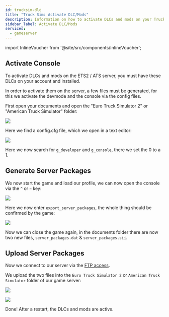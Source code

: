 ```yaml
---
id: trucksim-dlc
title: "Truck Sim: Activate DLC/Mods"
description: Information on how to activate DLCs and mods on your Trucksim server
sidebar_label: Activate DLC/Mods
services:
  - gameserver
---
```


import InlineVoucher from '@site/src/components/InlineVoucher';

<InlineVoucher />

## Activate Console

To activate DLCs and mods on the ETS2 / ATS server, you must have these DLCs on your account and installed.

In order to activate them on the server, a few files must be generated, for this we activate the devmode and the console via the config files.

First open your documents and open the "Euro Truck Simulator 2" or "American Truck Simulator" folder:

![](https://screensaver01.zap-hosting.com/index.php/s/tD6oWBabHbQT8ox/preview)

Here we find a config.cfg file, which we open in a text editor:

![](https://screensaver01.zap-hosting.com/index.php/s/85YWmD3ZYjwKJCt/preview)

Here we now search for `g_developer` and `g_console`, there we set the 0 to a 1.

## Generate Server Packages

We now start the game and load our profile, we can now open the console via the `^` or `~` key:

![](https://screensaver01.zap-hosting.com/index.php/s/GMm2BJzJ39fZtY2/preview)

Here we now enter `export_server_packages`, the whole thing should be confirmed by the game:

![](https://screensaver01.zap-hosting.com/index.php/s/TpsqKad3wW6ptKD/preview)

Now we can close the game again, in the documents folder there are now two new files, `server_packages.dat` & `server_packages.sii`.

## Upload Server Packages

Now we connect to our server via the [FTP access](gameserver-ftpaccess.md).

We upload the two files into the `Euro Truck Simulator 2` or `American Truck Simulator` folder of our game server:

![](https://screensaver01.zap-hosting.com/index.php/s/ncNABqLSS5ksJx3/preview)

![](https://screensaver01.zap-hosting.com/index.php/s/dsspM5o7GN8YiJN/preview)

Done! After a restart, the DLCs and mods are active.

